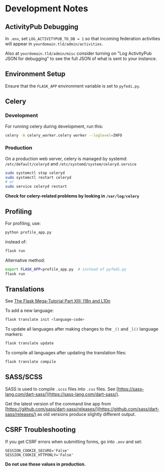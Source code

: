# Development Notes

## ActivityPub Debugging

In `.env`, set `LOG_ACTIVITYPUB_TO_DB = 1` so that incoming federation activities will appear in `yourdomain.tld/admin/activities`.

Also at `yourdomain.tld/admin/misc` consider turning on "Log ActivityPub JSON for debugging" to see the full JSON of what is sent to your instance.

## Environment Setup

Ensure that the `FLASK_APP` environment variable is set to `pyfedi.py`.

## Celery

### Development
For running celery during development, run this:

```bash
celery -A celery_worker.celery worker --loglevel=INFO
```

### Production
On a production web server, celery is managed by systemd: `/etc/default/celeryd` and `/etc/systemd/system/celeryd.service`

```bash
sudo systemctl stop celeryd
sudo systemctl restart celeryd
# or
sudo service celeryd restart
```

**Check for celery-related problems by looking in `/var/log/celery`**

## Profiling

For profiling, use:
```bash
python profile_app.py
```
instead of:
```bash
flask run
```

Alternative method:
```bash
export FLASK_APP=profile_app.py  # instead of pyfedi.py
flask run
```

## Translations

See [The Flask Mega-Tutorial Part XIII: I18n and L10n](https://blog.miguelgrinberg.com/post/the-flask-mega-tutorial-part-xiii-i18n-and-l10n-2018)

To add a new language:
```bash
flask translate init <language-code>
```

To update all languages after making changes to the `_()` and `_l()` language markers:
```bash
flask translate update
```

To compile all languages after updating the translation files:
```bash
flask translate compile
```

## SASS/SCSS

SASS is used to compile `.scss` files into `.css` files. See [https://sass-lang.com/dart-sass/](https://sass-lang.com/dart-sass/).

Get the latest version of the command line app from [https://github.com/sass/dart-sass/releases/](https://github.com/sass/dart-sass/releases/) as old versions produce slightly different output.

## CSRF Troubleshooting

If you get CSRF errors when submitting forms, go into `.env` and set:
```
SESSION_COOKIE_SECURE='False'
SESSION_COOKIE_HTTPONLY='False'
```

**Do not use those values in production.**